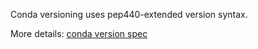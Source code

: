 Conda versioning uses pep440-extended version syntax.

More details: [conda version spec](https://docs.conda.io/projects/conda-build/en/stable/resources/package-spec.html#package-match-specifications)
